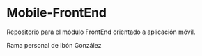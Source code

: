 # Mobile-FrontEnd

Repositorio para el módulo FrontEnd orientado a aplicación móvil.

Rama personal de Ibón González
